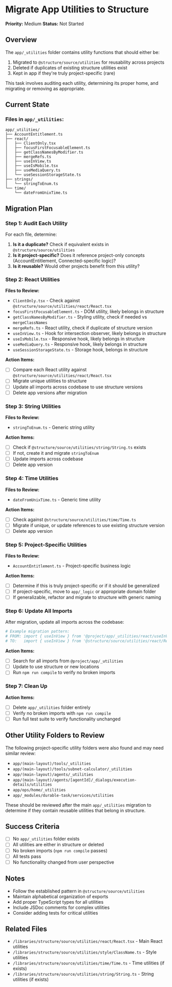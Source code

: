 # Migrate App Utilities to Structure

**Priority:** Medium
**Status:** Not Started

## Overview

The `app/_utilities` folder contains utility functions that should either be:

1. Migrated to `@structure/source/utilities` for reusability across projects
2. Deleted if duplicates of existing structure utilities exist
3. Kept in app if they're truly project-specific (rare)

This task involves auditing each utility, determining its proper home, and migrating or removing as appropriate.

## Current State

### Files in `app/_utilities`:

```
app/_utilities/
├── AccountEntitlement.ts
├── react/
│   ├── ClientOnly.tsx
│   ├── focusFirstFocusableElement.ts
│   ├── getClassNamesByModifier.ts
│   ├── mergeRefs.ts
│   ├── useInView.ts
│   ├── useIsMobile.tsx
│   ├── useMediaQuery.ts
│   └── useSessionStorageState.ts
├── strings/
│   └── stringToEnum.ts
└── time/
    └── dateFromUnixTime.ts
```

## Migration Plan

### Step 1: Audit Each Utility

For each file, determine:

1. **Is it a duplicate?** Check if equivalent exists in `@structure/source/utilities`
2. **Is it project-specific?** Does it reference project-only concepts (AccountEntitlement, Connected-specific logic)?
3. **Is it reusable?** Would other projects benefit from this utility?

### Step 2: React Utilities

**Files to Review:**

- `ClientOnly.tsx` - Check against `@structure/source/utilities/react/React.tsx`
- `focusFirstFocusableElement.ts` - DOM utility, likely belongs in structure
- `getClassNamesByModifier.ts` - Styling utility, check if needed vs `mergeClassNames`
- `mergeRefs.ts` - React utility, check if duplicate of structure version
- `useInView.ts` - Hook for intersection observer, likely belongs in structure
- `useIsMobile.tsx` - Responsive hook, likely belongs in structure
- `useMediaQuery.ts` - Responsive hook, likely belongs in structure
- `useSessionStorageState.ts` - Storage hook, belongs in structure

**Action Items:**

- [ ] Compare each React utility against `@structure/source/utilities/react/React.tsx`
- [ ] Migrate unique utilities to structure
- [ ] Update all imports across codebase to use structure versions
- [ ] Delete app versions after migration

### Step 3: String Utilities

**Files to Review:**

- `stringToEnum.ts` - Generic string utility

**Action Items:**

- [ ] Check if `@structure/source/utilities/string/String.ts` exists
- [ ] If not, create it and migrate `stringToEnum`
- [ ] Update imports across codebase
- [ ] Delete app version

### Step 4: Time Utilities

**Files to Review:**

- `dateFromUnixTime.ts` - Generic time utility

**Action Items:**

- [ ] Check against `@structure/source/utilities/time/Time.ts`
- [ ] Migrate if unique, or update references to use existing structure version
- [ ] Delete app version

### Step 5: Project-Specific Utilities

**Files to Review:**

- `AccountEntitlement.ts` - Project-specific business logic

**Action Items:**

- [ ] Determine if this is truly project-specific or if it should be generalized
- [ ] If project-specific, move to `app/_logic` or appropriate domain folder
- [ ] If generalizable, refactor and migrate to structure with generic naming

### Step 6: Update All Imports

After migration, update all imports across the codebase:

```bash
# Example migration pattern:
# FROM: import { useInView } from '@project/app/_utilities/react/useInView';
# TO:   import { useInView } from '@structure/source/utilities/react/React';
```

**Action Items:**

- [ ] Search for all imports from `@project/app/_utilities`
- [ ] Update to use structure or new locations
- [ ] Run `npm run compile` to verify no broken imports

### Step 7: Clean Up

**Action Items:**

- [ ] Delete `app/_utilities` folder entirely
- [ ] Verify no broken imports with `npm run compile`
- [ ] Run full test suite to verify functionality unchanged

## Other Utility Folders to Review

The following project-specific utility folders were also found and may need similar review:

- `app/(main-layout)/tools/_utilities`
- `app/(main-layout)/tools/subnet-calculator/_utilities`
- `app/(main-layout)/agents/_utilities`
- `app/(main-layout)/agents/[agentId]/_dialogs/execution-details/utilities`
- `app/ops/home/_utilities`
- `app/_modules/durable-task/services/utilities`

These should be reviewed after the main `app/_utilities` migration to determine if they contain reusable utilities that belong in structure.

## Success Criteria

- [ ] No `app/_utilities` folder exists
- [ ] All utilities are either in structure or deleted
- [ ] No broken imports (`npm run compile` passes)
- [ ] All tests pass
- [ ] No functionality changed from user perspective

## Notes

- Follow the established pattern in `@structure/source/utilities`
- Maintain alphabetical organization of exports
- Add proper TypeScript types for all utilities
- Include JSDoc comments for complex utilities
- Consider adding tests for critical utilities

## Related Files

- `/libraries/structure/source/utilities/react/React.tsx` - Main React utilities
- `/libraries/structure/source/utilities/style/ClassName.ts` - Style utilities
- `/libraries/structure/source/utilities/time/Time.ts` - Time utilities (if exists)
- `/libraries/structure/source/utilities/string/String.ts` - String utilities (if exists)
